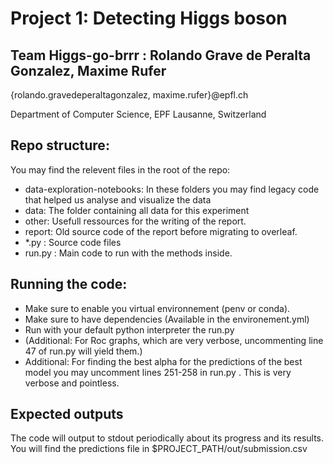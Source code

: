  # Project 1: Detecting Higgs boson
 ## Team Higgs-go-brrr : Rolando Grave de Peralta Gonzalez, Maxime Rufer
  {rolando.gravedeperaltagonzalez, maxime.rufer}@epfl.ch

  Department of Computer Science, EPF Lausanne, Switzerland

## Repo structure:
You may find the relevent files in the root of the repo:
- data-exploration-notebooks: In these folders you may find legacy code that helped us analyse and visualize the data
- data: The folder containing all data for this experiment
- other: Usefull ressources for the writing of the report.
- report: Old source code of the report before migrating to overleaf.
- *.py : Source code files
- run.py : Main code to run with the methods inside.
## Running the code:
- Make sure to enable you virtual environnement (penv or conda).
- Make sure to have dependencies (Available in the environement.yml)
- Run with your default python interpreter the run.py
- (Additional: For Roc graphs, which are very verbose, uncommenting line 47 of run.py will yield them.)
- Additional: For finding the best alpha for the predictions of the best model you may uncomment lines 251-258 in run.py . This is very verbose and pointless.


## Expected outputs
The code will output to stdout periodically about its progress and its results.
You will find the predictions file in $PROJECT_PATH/out/submission.csv




 